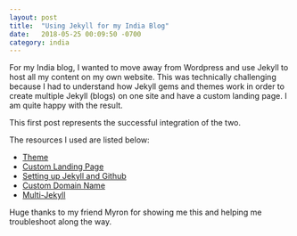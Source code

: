```yaml
---
layout: post
title:  "Using Jekyll for my India Blog"
date:   2018-05-25 00:09:50 -0700
category: india
---
```


For my India blog, I wanted to move away from Wordpress and use Jekyll to host all my content on my own website. This was technically challenging because I had to understand how Jekyll gems and themes work in order to create multiple Jekyll (blogs) on one site and have a custom landing page. I am quite happy with the result.

This first post represents the successful integration of the two.

The resources I used are listed below:

- [Theme](https://github.com/kamikat/jekyll-theme-kagami)
- [Custom Landing Page](https://stackoverflow.com/questions/46605882/create-custom-home-page-with-jekyll)
- [Setting up Jekyll and Github](http://jmcglone.com/guides/github-pages/)
- [Custom Domain Name](https://help.github.com/articles/quick-start-setting-up-a-custom-domain/)
- [Multi-Jekyll](https://www.garron.me/en/blog/multi-blog-site-jekyll.html)

Huge thanks to my friend Myron for showing me this and helping me troubleshoot along the way.